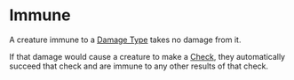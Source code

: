 # Immune

A creature immune to a [Damage Type](../Combat/Damage%20Types/{Damage%20Types}.md) takes no damage from it.

If that damage would cause a creature to make a [Check](../Core%20Procedures/Check.md), they automatically succeed that check and are immune to any other results of that check.
